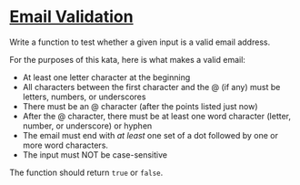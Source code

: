 # [Email Validation](https://www.codewars.com/kata/53855e4dc25c8adbc5000316)

Write a function to test whether a given input is a valid email address.

For the purposes of this kata, here is what makes a valid email:


* At least one letter character at the beginning
* All characters between the first character and the @ (if any) must be letters, numbers, or underscores
* There must be an @ character (after the points listed just now)
* After the @ character, there must be at least one word character (letter, number, or underscore) or hyphen
* The email must end with *at least* one set of a dot followed by one or more word characters.
* The input must NOT be case-sensitive


The function should return `true` or `false`.